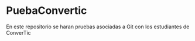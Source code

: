 # PuebaConvertic
En este repositorio se haran pruebas asociadas a Git con los estudiantes de ConverTic
